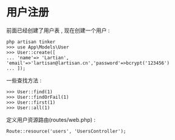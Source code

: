 # 用户注册

前面已经创建了用户表 , 现在创建一个用户 : 

```
php artisan tinker
>>> use App\Models\User
>>> User::create([
... 'name'=> 'Lartian', 'email'=>'lartisan@lartisan.cn','password'=>bcrypt('123456')
... ]);
```

一些查找方法 : 

```
>>> User::find(1)
>>> User::findOrFail(1)
>>> User::first(1)
>>> User::all(1)
```

定义用户资源路由\(routes/web.php\) : 

```
Route::resource('users', 'UsersController');
```



